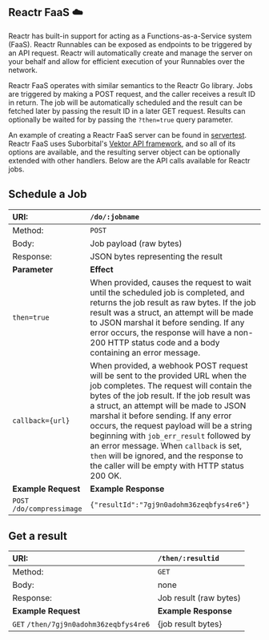 ## Reactr FaaS ☁️

Reactr has built-in support for acting as a Functions-as-a-Service system (FaaS). Reactr Runnables can be exposed as endpoints to be triggered by an API request. Reactr will automatically create and manage the server on your behalf and allow for efficient execution of your Runnables over the network.

Reactr FaaS operates with similar semantics to the Reactr Go library. Jobs are triggered by making a POST request, and the caller receives a result ID in return. The job will be automatically scheduled and the result can be fetched later by passing the result ID in a later GET request. Results can optionally be waited for by passing the `?then=true` query parameter.

An example of creating a Reactr FaaS server can be found in [servertest](../rfaasservertest/main.go). Reactr FaaS uses Suborbital's [Vektor API framework](https://github.com/suborbital/vektor), and so all of its options are available, and the resulting server object can be optionally extended with other handlers. Below are the API calls available for Reactr jobs.

## Schedule a Job

URI: | `/do/:jobname`
:--- | :---
Method: | `POST`
Body: | Job payload (raw bytes)
Response: | JSON bytes representing the result
**Parameter** | **Effect**
 `then=true` | When provided, causes the request to wait until the scheduled job is completed, and returns the job result as raw bytes. If the job result was a struct, an attempt will be made to JSON marshal it before sending. If any error occurs, the response will have a non-200 HTTP status code and a body containing an error message.
 `callback={url}` | When provided, a webhook POST request will be sent to the provided URL when the job completes. The request will contain the bytes of the job result. If the job result was a struct, an attempt will be made to JSON marshal it before sending. If any error occurs, the request payload will be a string beginning with `job_err_result` followed by an error message. When `callback` is set, `then` will be ignored, and the response to the caller will be empty with HTTP status 200 OK.
**Example Request** | **Example Response**
`POST` `/do/compressimage` | `{"resultId":"7gj9n0adohm36zeqbfys4re6"}`

## Get a result

URI: | `/then/:resultid`
:--- | :---
Method: | `GET`
Body: | none
Response: | Job result (raw bytes)
**Example Request** | **Example Response**
`GET` `/then/7gj9n0adohm36zeqbfys4re6` | {job result bytes}
